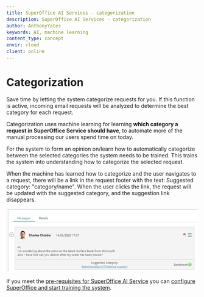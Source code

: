 ```yaml
---
title: SuperOffice AI Services - categorization
description: SuperOffice AI Services - categorization
author: AnthonyYates
keywords: AI, machine learning
content_type: concept
envir: cloud
client: online
---
```


# Categorization

Save time by letting the system categorize requests for you. If this function is active, incoming email requests will be analyzed to determine the best category for each request.

Categorization uses machine learning for learning **which category a request in SuperOffice Service should have**, to automate more of the manual processing our users spend time on today.

For the system to form an opinion on/learn how to automatically categorize between the selected categories the system needs to be trained. This trains the system into understanding how to categorize the selected request.

When the machine has learned how to categorize and the user navigates to a request, there will be a link in the request footer with the text: Suggested category: "category/name". When the user clicks the link, the request will be updated with the suggested category, and the suggestion link disappears.

![x -screenshot][img1]

If you meet the [pre-requisites for SuperOffice AI Service][1] you can [configure SuperOffice and start training the system][2].

<!-- Referenced links -->
[1]: ../index.md
[2]: getting-started.md

<!-- Referenced image -->
[img1]: media/suggested-category-demo.png
